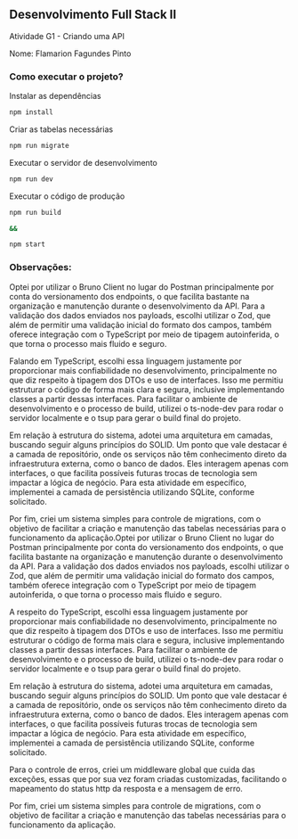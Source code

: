## Desenvolvimento Full Stack II

Atividade G1 - Criando uma API

Nome: Flamarion Fagundes Pinto

### Como executar o projeto?

Instalar as dependências

```bash
npm install
```

Criar as tabelas necessárias

```bash
npm run migrate
```

Executar o servidor de desenvolvimento

```bash
npm run dev
```

Executar o código de produção

```bash
npm run build

&&

npm start
```

### Observações:

Optei por utilizar o Bruno Client no lugar do Postman principalmente por conta do versionamento dos endpoints, o que facilita bastante na organização e manutenção durante o desenvolvimento da API. Para a validação dos dados enviados nos payloads, escolhi utilizar o Zod, que além de permitir uma validação inicial do formato dos campos, também oferece integração com o TypeScript por meio de tipagem autoinferida, o que torna o processo mais fluido e seguro.

Falando em TypeScript, escolhi essa linguagem justamente por proporcionar mais confiabilidade no desenvolvimento, principalmente no que diz respeito à tipagem dos DTOs e uso de interfaces. Isso me permitiu estruturar o código de forma mais clara e segura, inclusive implementando classes a partir dessas interfaces. Para facilitar o ambiente de desenvolvimento e o processo de build, utilizei o ts-node-dev para rodar o servidor localmente e o tsup para gerar o build final do projeto.

Em relação à estrutura do sistema, adotei uma arquitetura em camadas, buscando seguir alguns princípios do SOLID. Um ponto que vale destacar é a camada de repositório, onde os serviços não têm conhecimento direto da infraestrutura externa, como o banco de dados. Eles interagem apenas com interfaces, o que facilita possíveis futuras trocas de tecnologia sem impactar a lógica de negócio. Para esta atividade em específico, implementei a camada de persistência utilizando SQLite, conforme solicitado.

Por fim, criei um sistema simples para controle de migrations, com o objetivo de facilitar a criação e manutenção das tabelas necessárias para o funcionamento da aplicação.Optei por utilizar o Bruno Client no lugar do Postman principalmente por conta do versionamento dos endpoints, o que facilita bastante na organização e manutenção durante o desenvolvimento da API. Para a validação dos dados enviados nos payloads, escolhi utilizar o Zod, que além de permitir uma validação inicial do formato dos campos, também oferece integração com o TypeScript por meio de tipagem autoinferida, o que torna o processo mais fluido e seguro.

A respeito do TypeScript, escolhi essa linguagem justamente por proporcionar mais confiabilidade no desenvolvimento, principalmente no que diz respeito à tipagem dos DTOs e uso de interfaces. Isso me permitiu estruturar o código de forma mais clara e segura, inclusive implementando classes a partir dessas interfaces. Para facilitar o ambiente de desenvolvimento e o processo de build, utilizei o ts-node-dev para rodar o servidor localmente e o tsup para gerar o build final do projeto.

Em relação à estrutura do sistema, adotei uma arquitetura em camadas, buscando seguir alguns princípios do SOLID. Um ponto que vale destacar é a camada de repositório, onde os serviços não têm conhecimento direto da infraestrutura externa, como o banco de dados. Eles interagem apenas com interfaces, o que facilita possíveis futuras trocas de tecnologia sem impactar a lógica de negócio. Para esta atividade em específico, implementei a camada de persistência utilizando SQLite, conforme solicitado.

Para o controle de erros, criei um middleware global que cuida das exceções, essas que por sua vez foram criadas customizadas, facilitando o mapeamento do status http da resposta e a mensagem de erro.

Por fim, criei um sistema simples para controle de migrations, com o objetivo de facilitar a criação e manutenção das tabelas necessárias para o funcionamento da aplicação.
